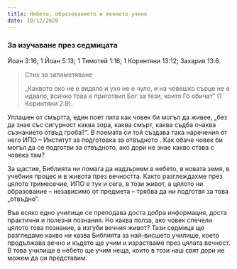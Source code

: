 ```yaml
---
title: Небето, образованието и вечното учене
date: 19/12/2020
---
```


### За изучаване през седмицата
Йоан 3:16; 1 Йоан 5:13; 1 Тимотей 1:16; 1 Коринтяни 13:12; Захария 13:6.

> <p>Стих за запаметяване</p>
> „Каквото око не е видяло и ухо не е чуло, и на човешко сърце не е идвало, всичко това е приготвил Бог за тези, които Го обичат“ (1 Коринтяни 2:9).

Уплашен от смъртта, един поет пита как човек би могъл да живее, „без да знае със сигурност каква зора, каква смърт, каква съдба очаква съзнанието отвъд гроба?“. В поемата си той създава така наречения от него ИПО – Институт за подготовка за отвъдното . Как обаче човек би могъл да се подготви за отвъдното, ако дори не знае какво става с човека там?

За щастие, Библията ни помага да надзърнем в небето, в новата земя, в учебния процес и в живота през вечността. Както разглеждахме през цялото тримесечие, ИПО е тук и сега, в този живот, а цялото ни образование – независимо от предмета – трябва да ни подготвя за това „отвъдно“.

Във всяко едно училище се преподава доста добра информация, доста практични и полезни познания. Но каква полза, ако човек спечели цялото това познание, а изгуби вечния живот? Тази седмица ще разгледаме какво ни казва Библията за най-висшето училище, което продължава вечно и където ще учим и израстваме през цялата вечност. В това училище в небето ще учим неща, които в този наш свят дори не можем да си представим.